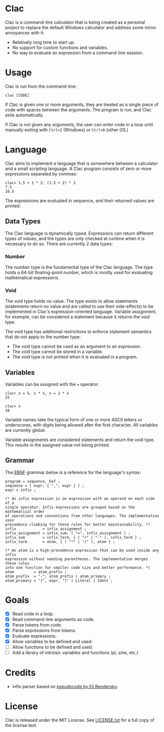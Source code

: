 # Clac
Clac is a command-line calculator that is being created as a personal project
to replace the default Windows calculator and address some minor annoyances
with it:
* Relatively long time to start up.
* No support for custom functions and variables.
* No way to evaluate an expression from a command-line session.

# Usage
Clac is run from the command-line:
```shell
clac [CODE]
```

If Clac is given one or more arguments, they are treated as a single piece of
code with spaces between the arguments. The program is run, and Clac exits
automatically.

If Clac is not given any arguments, the user can enter code in a loop until
manually exiting with `Ctrl+Z` (Windows) or `Ctrl+D` (other OS.)

# Language
Clac aims to implement a language that is somewhere between a calculator and a
small scripting language. A Clac program consists of zero or more expressions
separated by commas:
```
clac> 1.5 + 2 * 3, (1.5 + 2) * 3
7.5
10.5
```

The expressions are evaluated in sequence, and their returned values are
printed.

## Data Types
The Clac language is dynamically typed. Expressions can return different types
of values, and the types are only checked at runtime when it is necessary to do
so. There are currently 2 data types:

### Number
The number type is the fundamental type of the Clac language. The type holds a
64-bit floating-point number, which is mostly used for evaluating mathematical
expressions.

### Void
The void type holds no value. The type exists to allow statements
(statements return no value and are called to use their side-effects) to be
implemented in Clac's expression-oriented language. Variable assignment, for
example, can be considered a statement because it returns the void type.

The void type has additional restrictions to enforce statement semantics that
do not apply to the number type:
* The void type cannot be used as an argument to an expression.
* The void type cannot be stored in a variable.
* The void type is not printed when it is evaluated in a program.

## Variables
Variables can be assigned with the `=` operator:
```
clac> x = 5, x * x, x = 2 * x
25

clac> x
10
```

Variable names take the typical form of one or more ASCII letters or
underscores, with digits being allowed after the first character. All variables
are currently global.

Variable assignments are considered statements and return the void type. This
results in the assigned value not being printed.

## Grammar
The [EBNF](https://en.wikipedia.org/wiki/Extended_Backus-Naur_form) grammar
below is a reference for the language's syntax:
```EBNF
program = sequence, Eof ;
sequence = [ expr, { ",", expr } ] ;
expr = infix ;

(* An infix expression is an expression with an operand on each side of a
single operator. Infix expressions are grouped based on the mathematical order
of operations and conventions from other languages. The implementation uses
precedence climbing for these rules for better maintainability. *)
infix            = infix_assignment ;
infix_assignment = infix_sum, [ "=", infix_assignment ] ;
infix_sum        = infix_term, { ( "+" | "-" ), infix_term } ;
infix_term       = atom, { ( "*" | "/" ), atom } ;

(* An atom is a high-precedence expression that can be used inside any infix
expression without needing parentheses. The implementation merges these rules
into one function for smaller code size and better performance. *)
atom         = atom_prefix ;
atom_prefix  = "-", atom_prefix | atom_primary ;
atom_primary = "(", expr, ")" | Literal | Ident ;
```

# Goals
* [x] Read code in a loop.
* [x] Read command-line arguments as code.
* [x] Parse tokens from code.
* [x] Parse expressions from tokens.
* [x] Evaluate expressions.
* [x] Allow variables to be defined and used.
* [ ] Allow functions to be defined and used.
* [ ] Add a library of intrinsic variables and functions (pi, sine, etc.)

# Credits
* Infix parser based on
[pseudocode by Eli Bendersky](https://eli.thegreenplace.net/2012/08/02/parsing-expressions-by-precedence-climbing).

# License
Clac is released under the MIT License. See [LICENSE.txt](/LICENSE.txt) for a
full copy of the license text.
